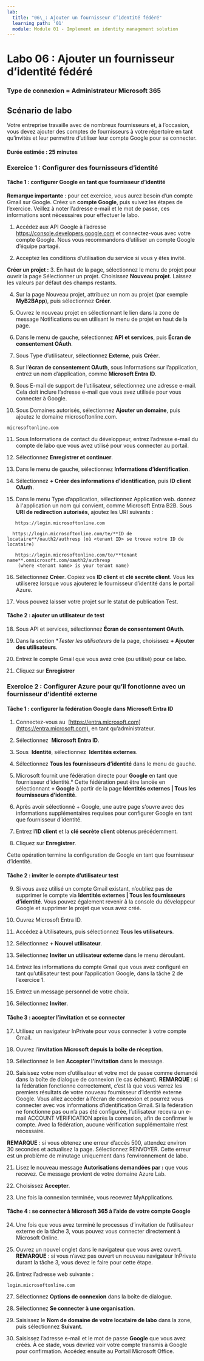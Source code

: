 ```yaml
---
lab:
  title: "06\_: Ajouter un fournisseur d’identité fédéré"
  learning path: '01'
  module: Module 01 - Implement an identity management solution
---
```


# Labo 06 : Ajouter un fournisseur d’identité fédéré

### Type de connexion = Administrateur Microsoft 365

## Scénario de labo

Votre entreprise travaille avec de nombreux fournisseurs et, à l’occasion, vous devez ajouter des comptes de fournisseurs à votre répertoire en tant qu’invités et leur permettre d’utiliser leur compte Google pour se connecter.

#### Durée estimée : 25 minutes

### Exercice 1 : Configurer des fournisseurs d’identité

#### Tâche 1 : configurer Google en tant que fournisseur d’identité

**Remarque importante** : pour cet exercice, vous aurez besoin d’un compte Gmail sur Google. Créez un **compte Google**, puis suivez les étapes de l’exercice.  Veillez à noter l’adresse e-mail et le mot de passe, ces informations sont nécessaires pour effectuer le labo.

1. Accédez aux API Google à l’adresse https://console.developers.google.com et connectez-vous avec votre compte Google. Nous vous recommandons d’utiliser un compte Google d’équipe partagé.

2. Acceptez les conditions d’utilisation du service si vous y êtes invité.

**Créer un projet :**
3. En haut de la page, sélectionnez le menu de projet pour ouvrir la page Sélectionner un projet. Choisissez **Nouveau projet**.  Laissez les valeurs par défaut des champs restants.

4. Sur la page Nouveau projet, attribuez un nom au projet (par exemple **MyB2BApp**), puis sélectionnez **Créer**.

5. Ouvrez le nouveau projet en sélectionnant le lien dans la zone de message Notifications ou en utilisant le menu de projet en haut de la page.

6. Dans le menu de gauche, sélectionnez **API et services**, puis **Écran de consentement OAuth**.

7. Sous Type d’utilisateur, sélectionnez **Externe**, puis **Créer**.

8. Sur l’**écran de consentement OAuth**, sous Informations sur l’application, entrez un nom d’application, comme **Microsoft Entra ID**.

9. Sous E-mail de support de l’utilisateur, sélectionnez une adresse e-mail. Cela doit inclure l’adresse e-mail que vous avez utilisée pour vous connecter à Google.

10. Sous Domaines autorisés, sélectionnez **Ajouter un domaine**, puis ajoutez le domaine microsoftonline.com.

   ```
   microsoftonline.com
   ```

11. Sous Informations de contact du développeur, entrez l’adresse e-mail du compte de labo que vous avez utilisé pour vous connecter au portail.

12. Sélectionnez **Enregistrer et continuer**.

13. Dans le menu de gauche, sélectionnez **Informations d’identification**.

14. Sélectionnez **+ Créer des informations d’identification**, puis **ID client OAuth**.

15. Dans le menu Type d’application, sélectionnez Application web. donnez à l'application un nom qui convient, comme Microsoft Entra B2B. Sous **URI de redirection autorisés**, ajoutez les URI suivants :

   ```
      https://login.microsoftonline.com
   ```
      https://login.microsoftonline.com/te/**ID de locataire**/oauth2/authresp (où <tenant ID> se trouve votre ID de locataire)
   ```
      https://login.microsoftonline.com/te/**tenant name**.onmicrosoft.com/oauth2/authresp
       (where <tenant name> is your tenant name)
   ```

16. Sélectionnez **Créer**. Copiez vos **ID client** et **clé secrète client**. Vous les utiliserez lorsque vous ajouterez le fournisseur d’identité dans le portail Azure.

17. Vous pouvez laisser votre projet sur le statut de publication Test.

#### Tâche 2 : ajouter un utilisateur de test
18. Sous API et services, sélectionnez **Écran de consentement OAuth**.

19. Dans la section **Tester les utilisateurs* de la page, choisissez **+ Ajouter des utilisateurs**.

20. Entrez le compte Gmail que vous avez créé (ou utilisé) pour ce labo.

21. Cliquez sur **Enregistrer**


### Exercice 2 : Configurer Azure pour qu’il fonctionne avec un fournisseur d’identité externe

#### Tâche 1 : configurer la fédération Google dans Microsoft Entra ID
1. Connectez-vous au  [https://entra.microsoft.com](https://entra.microsoft.com)  en tant qu’administrateur.

2. Sélectionnez  **Microsoft Entra ID**.

3. Sous  **Identité**, sélectionnez  **Identités externes**.

4. Sélectionnez **Tous les fournisseurs d’identité** dans le menu de gauche.

5. Microsoft fournit une fédération directe pour **Google** en tant que fournisseur d’identité.° Cette fédération peut être lancée en sélectionnant **+ Google** à partir de la page **Identités externes | Tous les fournisseurs d’identité**.
 
6. Après avoir sélectionné + Google, une autre page s’ouvre avec des informations supplémentaires requises pour configurer Google en tant que fournisseur d’identité.  

7. Entrez l’**ID client** et la **clé secrète client** obtenus précédemment.

8. Cliquez sur **Enregistrer**.

Cette opération termine la configuration de Google en tant que fournisseur d’identité.

#### Tâche 2 : inviter le compte d’utilisateur test
9. Si vous avez utilisé un compte Gmail existant, n’oubliez pas de supprimer le compte via **Identités externes | Tous les fournisseurs d’identité**. Vous pouvez également revenir à la console du développeur Google et supprimer le projet que vous avez créé.

10. Ouvrez Microsoft Entra ID.

11. Accédez à Utilisateurs, puis sélectionnez **Tous les utilisateurs**.

12. Sélectionnez **+ Nouvel utilisateur**.

13. Sélectionnez **Inviter un utilisateur externe** dans le menu déroulant.

14. Entrez les informations du compte Gmail que vous avez configuré en tant qu’utilisateur test pour l’application Google, dans la tâche 2 de l’exercice 1.

15. Entrez un message personnel de votre choix.

16. Sélectionnez **Inviter**.

#### Tâche 3 : accepter l’invitation et se connecter
17. Utilisez un navigateur InPrivate pour vous connecter à votre compte Gmail.

18. Ouvrez l’**invitation Microsoft depuis la boîte de réception**.

19. Sélectionnez le lien **Accepter l’invitation** dans le message.

20. Saisissez votre nom d’utilisateur et votre mot de passe comme demandé dans la boîte de dialogue de connexion (le cas échéant).
   **REMARQUE** : si la fédération fonctionne correctement, c’est là que vous verrez les premiers résultats de votre nouveau fournisseur d’identité externe Google.  Vous allez accéder à l’écran de connexion et pourrez vous connecter avec vos informations d’identification Gmail.  Si la fédération ne fonctionne pas ou n’a pas été configurée, l’utilisateur recevra un e-mail ACCOUNT VERIFICATION après la connexion, afin de confirmer le compte.  Avec la fédération, aucune vérification supplémentaire n’est nécessaire.

   **REMARQUE** : si vous obtenez une erreur d’accès 500, attendez environ 30 secondes et actualisez la page.  Sélectionnez RENVOYER.  Cette erreur est un problème de minutage uniquement dans l’environnement de labo.

21. Lisez le nouveau message  **Autorisations demandées par :** que vous recevez.  Ce message provient de votre domaine Azure Lab.

22. Choisissez **Accepter**.

23. Une fois la connexion terminée, vous recevrez MyApplications.

#### Tâche 4 : se connecter à Microsoft 365 à l’aide de votre compte Google
24. Une fois que vous avez terminé le processus d’invitation de l’utilisateur externe de la tâche 3, vous pouvez vous connecter directement à Microsoft Online.

25. Ouvrez un nouvel onglet dans le navigateur que vous avez ouvert.
   **REMARQUE** : si vous n’avez pas ouvert un nouveau navigateur InPrivate durant la tâche 3, vous devez le faire pour cette étape.

26. Entrez l’adresse web suivante :

   ```
   login.microsoftonline.com
   ```

27. Sélectionnez **Options de connexion** dans la boîte de dialogue.
 
28. Sélectionnez **Se connecter à une organisation**.

29. Saisissez le **Nom de domaine de votre locataire de labo** dans la zone, puis sélectionnez **Suivant**.

30. Saisissez l’adresse e-mail et le mot de passe **Google** que vous avez créés.
À ce stade, vous devriez voir votre compte transmis à Google pour confirmation. Accédez ensuite au Portail Microsoft Office.
